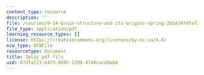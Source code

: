 ```yaml
---
content_type: resource
description: ''
file: /courses/9-14-brain-structure-and-its-origins-spring-2014/07dfa721e473869511984749cacd9ab0_555128.pdf
file_type: application/pdf
learning_resource_types: []
license: https://creativecommons.org/licenses/by-nc-sa/4.0/
ocw_type: OCWFile
resourcetype: Document
title: 3play pdf file
uid: 07dfa721-e473-8695-1198-4749cacd9ab0
---
```

